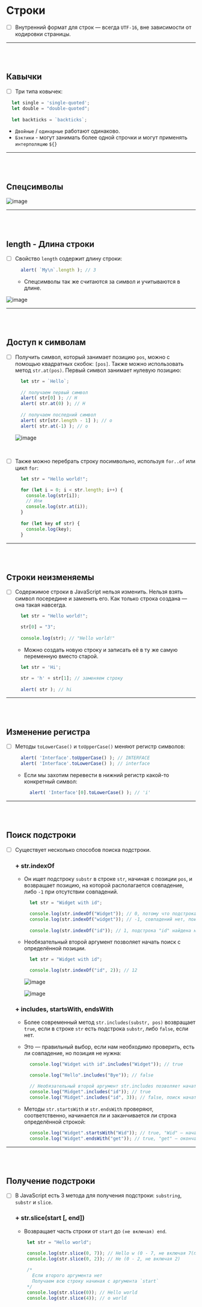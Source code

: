 # Строки

- [ ] Внутренний формат для строк — всегда `UTF-16`, вне зависимости от кодировки страницы.

<hr>
<br>
<br>

<h2>Кавычки</h2>

- [ ] Три типа ковычек:

```javascript
  let single = 'single-quoted';
  let double = "double-quoted";
  
  let backticks = `backticks`;
```

  + `Двойные` / `одинарные` работают одинаково.
  + `Бэктики` - могут занимать более одной строчки и могут применять `интерполяцию` `${}`

<hr>
<br>
<br>

<h2>Спецсимволы</h2>

![image](https://github.com/acidshotgun/learn-js-vanilla/assets/117285472/c31d3be6-ea2f-4a25-9e08-5301a54dd78b)

<hr>
<br>
<br>

<h2>length - Длина строки</h2>

- [ ] Свойство `length` содержит длину строки:

  ```javascript
    alert( `My\n`.length ); // 3
  ```

    + Спецсимволы так же считаются за символ и учитываются в длине.
     
![image](https://github.com/acidshotgun/learn-js-vanilla/assets/117285472/72ade195-0892-4bc5-b605-685a51019e4c)

<hr>
<br>
<br>

<h2>Доступ к символам</h2>

- [ ] Получить символ, который занимает позицию `pos`, можно с помощью квадратных скобок: `[pos]`. Также можно использовать метод `str.at(pos)`. Первый символ занимает нулевую позицию:

  ```javascript
    let str = `Hello`;
    
    // получаем первый символ
    alert( str[0] ); // H
    alert( str.at(0) ); // H
    
    // получаем последний символ
    alert( str[str.length - 1] ); // o
    alert( str.at(-1) ); // o
  ```

  ![image](https://github.com/acidshotgun/learn-js-vanilla/assets/117285472/2787e412-a659-4d64-b787-c4fe4e3e1694)

<br>

- [ ] Также можно перебрать строку посимвольно, используя `for..of` или цикл `for`:

  ```javascript
    let str = "Hello world!";

    for (let i = 0; i < str.length; i++) {
      console.log(str[i]);
      // Или
      console.log(str.at(i));
    }
    
    for (let key of str) {
      console.log(key);
    }
  ```

<hr>
<br>
<br>

<h2>Строки неизменяемы</h2>

- [ ] Содержимое строки в JavaScript нельзя изменить. Нельзя взять символ посередине и заменить его. Как только строка создана — она такая навсегда.

  ```javascript
    let str = "Hello world!";

    str[0] = "З";
    
    console.log(str); // "Hello world!"
  ```

    + Можно создать новую строку и записать её в ту же самую переменную вместо старой.
     
    ```javascript
      let str = 'Hi';

      str = 'h' + str[1]; // заменяем строку
      
      alert( str ); // hi
    ```

<hr>
<br>
<br>

<h2>Изменение регистра</h2>

- [ ] Методы `toLowerCase()` и `toUpperCase()` меняют регистр символов:

  ```javascript
    alert( 'Interface'.toUpperCase() ); // INTERFACE
    alert( 'Interface'.toLowerCase() ); // interface
  ```

  + Если мы захотим перевести в нижний регистр какой-то конкретный символ:
     
    ```javascript
      alert( 'Interface'[0].toLowerCase() ); // 'i'
    ```

<hr>
<br>
<br>

<h2>Поиск подстроки</h2>

- [ ] Существует несколько способов поиска подстроки.

  <h3>+ str.indexOf</h3>

  + Он ищет подстроку `substr` в строке `str`, начиная с позиции `pos`, и возвращает позицию, на которой располагается совпадение, либо `-1` при отсутствии совпадений.
     
    ```javascript
      let str = "Widget with id";

      console.log(str.indexOf("Widget")); // 0, потому что подстрока 'Widget' найдена в начале
      console.log(str.indexOf("widget")); // -1, совпадений нет, поиск чувствителен к регистру
      
      console.log(str.indexOf("id")); // 1, подстрока "id" найдена на позиции 1 (..idget with id)
    ```

  + Необязательный второй аргумент позволяет начать поиск с определённой позиции.
     
    ```javascript
      let str = "Widget with id";

      console.log(str.indexOf("id", 2)); // 12
    ```

    ![image](https://github.com/acidshotgun/learn-js-vanilla/assets/117285472/e0f068fa-4ab5-4d38-b6f1-64916036447b)

    ![image](https://github.com/acidshotgun/learn-js-vanilla/assets/117285472/4a8eeab3-d707-4bc8-93b6-73af4eb94d8f)

  <h3>+ includes, startsWith, endsWith</h3>

  + Более современный метод `str.includes(substr, pos)` возвращает `true`, если в строке `str` есть подстрока `substr`, либо `false`, если нет.

  + Это — правильный выбор, если нам необходимо проверить, есть ли совпадение, но позиция не нужна:
  
    ```javascript
      console.log("Widget with id".includes("Widget")); // true

      console.log("Hello".includes("Bye")); // false

      // Необязательный второй аргумент str.includes позволяет начать поиск с определённой позиции:
      console.log("Midget".includes("id")); // true
      console.log("Midget".includes("id", 3)); // false, поиск начат с позиции 3
    ```

  + Методы `str.startsWith` и `str.endsWith` проверяют, соответственно, начинается ли и заканчивается ли строка определённой строкой:
     
    ```javascript
      console.log("Widget".startsWith("Wid")); // true, "Wid" — начало "Widget"
      console.log("Widget".endsWith("get")); // true, "get" — окончание "Widget"
    ```

<hr>
<br>
<br>

<h2>Получение подстроки</h2>

- [ ] В JavaScript есть 3 метода для получения подстроки: `substring`, `substr` и `slice`.

    <h3>+ str.slice(start [, end])</h3>

  + Возвращает часть строки от `start` до `(не включая) end`.

     ```javascript
      let str = "Hello world";

      console.log(str.slice(0, 7)); // Hello w (0 - 7, не включая 7(пробел - считается как символ))
      console.log(str.slice(0, 2)); // He (0 - 2, не включая 2)
      
      /*
        Если второго аргумента нет
        Получаем всю строку начиная с аргумента `start`
      */
      console.log(str.slice(0)); // Hello world
      console.log(str.slice(4)); // o world
     ```  
      
